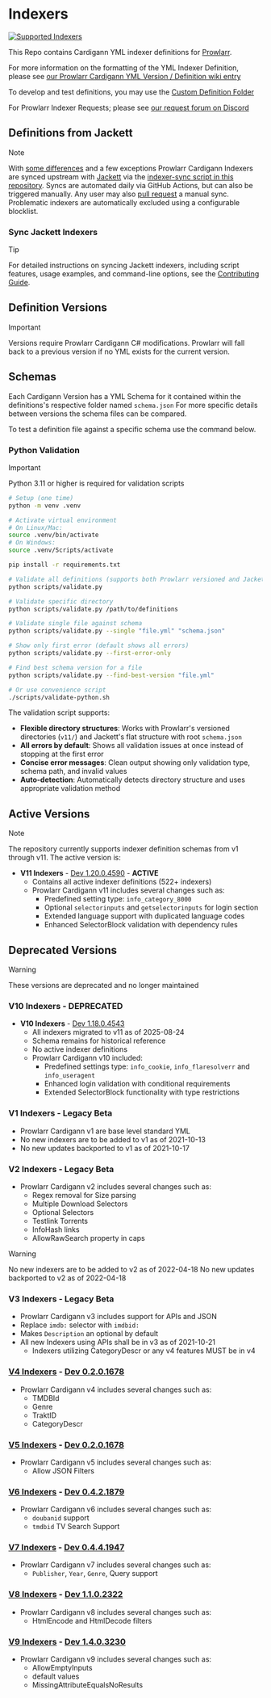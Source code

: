 # Indexers

[![Supported Indexers](https://img.shields.io/badge/Supported%20Indexers-View%20all%20currently%20supported%20indexers%20%26%20trackers-important)](https://wiki.servarr.com/en/prowlarr/supported-indexers)

This Repo contains Cardigann YML indexer definitions for [Prowlarr](https://github.com/Prowlarr/Prowlarr).

For more information on the formatting of the YML Indexer Definition, please see [our Prowlarr Cardigann YML Version / Definition wiki entry](https://wiki.servarr.com/en/prowlarr/cardigann-yml-definition)

To develop and test definitions, you may use the [Custom Definition Folder](https://wiki.servarr.com/prowlarr/indexers#adding-a-custom-yml-definition)

For Prowlarr Indexer Requests; please see [our request forum on Discord](https://requests.prowlarr.com/)

## Definitions from Jackett

> [!NOTE]
> With [some differences](https://github.com/Prowlarr/Indexers/issues/370) and a few exceptions Prowlarr Cardigann Indexers are synced upstream with [Jackett](https://github.com/Jackett/Jackett) via the [indexer-sync script in this repository](https://github.com/Prowlarr/Indexers/blob/master/scripts/indexer-sync-v2.sh). Syncs are automated daily via GitHub Actions, but can also be triggered manually. Any user may also [pull request](https://github.com/Prowlarr/Indexers/compare) a manual sync. Problematic indexers are automatically excluded using a configurable blocklist.

### Sync Jackett Indexers

> [!TIP]
> For detailed instructions on syncing Jackett indexers, including script features, usage examples, and command-line options, see the [Contributing Guide](CONTRIBUTING.md#indexer-sync-process).

## Definition Versions

> [!IMPORTANT]
> Versions require Prowlarr Cardigann C# modifications.
> Prowlarr will fall back to a previous version if no YML exists for the current version.

## Schemas

Each Cardigann Version has a YML Schema for it contained within the definitions's respective folder named `schema.json`
For more specific details between versions the schema files can be compared.

To test a definition file against a specific schema use the command below.

### Python Validation

> [!IMPORTANT]
> Python 3.11 or higher is required for validation scripts

```bash
# Setup (one time)
python -m venv .venv

# Activate virtual environment
# On Linux/Mac:
source .venv/bin/activate
# On Windows:
source .venv/Scripts/activate

pip install -r requirements.txt

# Validate all definitions (supports both Prowlarr versioned and Jackett flat structures)
python scripts/validate.py

# Validate specific directory
python scripts/validate.py /path/to/definitions

# Validate single file against schema
python scripts/validate.py --single "file.yml" "schema.json"

# Show only first error (default shows all errors)
python scripts/validate.py --first-error-only

# Find best schema version for a file
python scripts/validate.py --find-best-version "file.yml"

# Or use convenience script
./scripts/validate-python.sh
```

The validation script supports:
- **Flexible directory structures**: Works with Prowlarr's versioned directories (`v11/`) and Jackett's flat structure with root `schema.json`
- **All errors by default**: Shows all validation issues at once instead of stopping at the first error
- **Concise error messages**: Clean output showing only validation type, schema path, and invalid values
- **Auto-detection**: Automatically detects directory structure and uses appropriate validation method

## Active Versions

> [!NOTE]
> The repository currently supports indexer definition schemas from v1 through v11. The active version is:

- **V11 Indexers** - [Dev 1.20.0.4590](https://github.com/Prowlarr/Prowlarr/releases/tag/v1.20.0.4590) - **ACTIVE**
  - Contains all active indexer definitions (522+ indexers)
  - Prowlarr Cardigann v11 includes several changes such as:
    - Predefined setting type: `info_category_8000`
    - Optional `selectorinputs` and `getselectorinputs` for login section
    - Extended language support with duplicated language codes
    - Enhanced SelectorBlock validation with dependency rules

## Deprecated Versions

> [!WARNING]
> These versions are deprecated and no longer maintained

### V10 Indexers - DEPRECATED

- **V10 Indexers** - [Dev 1.18.0.4543](https://github.com/Prowlarr/Prowlarr/releases/tag/v1.18.0.4543)
  - All indexers migrated to v11 as of 2025-08-24
  - Schema remains for historical reference
  - No active indexer definitions
  - Prowlarr Cardigann v10 included:
    - Predefined settings type: `info_cookie`, `info_flaresolverr` and `info_useragent`
    - Enhanced login validation with conditional requirements
    - Extended SelectorBlock functionality with type restrictions

### V1 Indexers - Legacy Beta

- Prowlarr Cardigann v1 are base level standard YML
- No new indexers are to be added to v1 as of 2021-10-13
- No new updates backported to v1 as of 2021-10-17

### V2 Indexers - Legacy Beta

- Prowlarr Cardigann v2 includes several changes such as:
  - Regex removal for Size parsing
  - Multiple Download Selectors
  - Optional Selectors
  - Testlink Torrents
  - InfoHash links
  - AllowRawSearch property in caps
  
> [!WARNING]
> No new indexers are to be added to v2 as of 2022-04-18
> No new updates backported to v2 as of 2022-04-18

### V3 Indexers - Legacy Beta

- Prowlarr Cardigann v3 includes support for APIs and JSON
- Replace `imdb:` selector with `imdbid:`
- Makes `Description` an optional by default
- All new Indexers using APIs shall be in v3 as of 2021-10-21
  - Indexers utilizing CategoryDescr or any v4 features MUST be in v4

### [V4 Indexers](https://github.com/Prowlarr/Prowlarr/pull/828) - [Dev 0.2.0.1678](https://github.com/Prowlarr/Prowlarr/releases/tag/v0.2.0.1678)

- Prowlarr Cardigann v4 includes several changes such as:
  - TMDBId
  - Genre
  - TraktID
  - CategoryDescr

### [V5 Indexers](https://github.com/Prowlarr/Prowlarr/commit/76afb70b01f4a670d8e402d9a3de05c09611b7ab) - [Dev 0.2.0.1678](https://github.com/Prowlarr/Prowlarr/releases/tag/v0.2.0.1678)

- Prowlarr Cardigann v5 includes several changes such as:
  - Allow JSON Filters

### [V6 Indexers](https://github.com/Prowlarr/Prowlarr/commit/5ee95e3cc29d1307192320eb82b5a8f1287f00d6) - [Dev 0.4.2.1879](https://github.com/Prowlarr/Prowlarr/releases/tag/v0.4.2.1879)

- Prowlarr Cardigann v6 includes several changes such as:
  - `doubanid` support
  - `tmdbid` TV Search Support

### [V7 Indexers](https://github.com/Prowlarr/Prowlarr/commit/ee6467073f64cfaa5ef0de2225f39f0fd0eb5c05) - [Dev 0.4.4.1947](https://github.com/Prowlarr/Prowlarr/releases/tag/v0.4.4.1947)

- Prowlarr Cardigann v7 includes several changes such as:
  - `Publisher`, `Year`, `Genre`, Query support

### [V8 Indexers](https://github.com/Prowlarr/Prowlarr/commit/1529527af9d2bf09dcd1b540b4c6f95a7dd00bd1) - [Dev 1.1.0.2322](https://github.com/Prowlarr/Prowlarr/releases/tag/v1.1.0.2322)

- Prowlarr Cardigann v8 includes several changes such as:
  - HtmlEncode and HtmlDecode filters

### [V9 Indexers](https://github.com/Prowlarr/Prowlarr/commit/bceebc34c134db8140a307e25312cb15e0ff5d63) - [Dev 1.4.0.3230](https://github.com/Prowlarr/Prowlarr/releases/tag/v1.4.0.3230)

- Prowlarr Cardigann v9 includes several changes such as:
  - AllowEmptyInputs
  - default values
  - MissingAttributeEqualsNoResults
